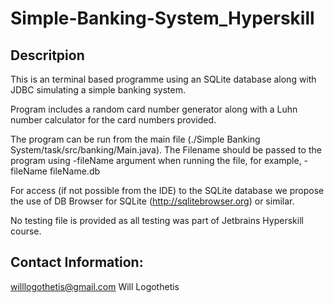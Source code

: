 # Simple-Banking-System_Hyperskill

## Descritpion

This is an terminal based programme using an SQLite database along with JDBC simulating a simple banking system.

Program includes a random card number generator along with a Luhn number calculator for the card numbers provided.

The program can be run from the main file (./Simple Banking System/task/src/banking/Main.java).
The Filename should be passed to the program using 
-fileName argument when running the file, for example, -fileName fileName.db

For access (if not possible from the IDE) to the SQLite database we propose the use of DB Browser for SQLite (http://sqlitebrowser.org) or similar.

No testing file is provided as all testing was part of Jetbrains Hyperskill course.

## Contact Information:
willlogothetis@gmail.com
Will Logothetis
